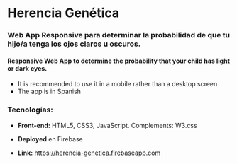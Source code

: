# Herencia Genética

### Web App Responsive para determinar la probabilidad de que tu hijo/a tenga los ojos claros u oscuros.

#### Responsive Web App to determine the probability that your child has light or dark eyes. 
- It is recommended to use it in a mobile rather than a desktop screen
- The app is in Spanish

### Tecnologías: 
- **Front-end:** HTML5, CSS3, JavaScript. Complements: W3.css

- **Deployed** en Firebase 

- **Link:** https://herencia-genetica.firebaseapp.com

